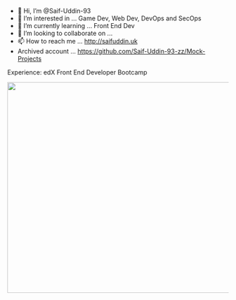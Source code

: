 - 👋 Hi, I’m @Saif-Uddin-93
- 👀 I’m interested in ... Game Dev, Web Dev, DevOps and SecOps
- 🌱 I’m currently learning ... Front End Dev
- 💞️ I’m looking to collaborate on ... 
- 📫 How to reach me ... http://saifuddin.uk
- Archived account ... https://github.com/Saif-Uddin-93-zz/Mock-Projects

Experience:
edX Front End Developer Bootcamp

<img src="https://drive.google.com/file/d/13In26cAyeWrqWmq_uAuFFDpZ2IMF5aKw/view" width="640" height="480" allow="autoplay"></img>

<!---
Saif-Uddin-93/Saif-Uddin-93 is a ✨ special ✨ repository because its `README.md` (this file) appears on your GitHub profile.
You can click the Preview link to take a look at your changes.
--->
